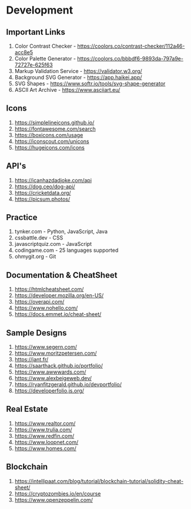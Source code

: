 # Development

## Important Links
1. Color Contrast Checker - https://coolors.co/contrast-checker/112a46-acc8e5
2. Color Palette Generator - https://coolors.co/bbbdf6-9893da-797a9e-72727e-625f63
3. Markup Validation Service - https://validator.w3.org/
4. Background SVG Generator - https://app.haikei.app/
5. SVG Shapes - https://www.softr.io/tools/svg-shape-generator
6. ASCII Art Archive - https://www.asciiart.eu/

## Icons
1. https://simplelineicons.github.io/
2. https://fontawesome.com/search
3. https://boxicons.com/usage
4. https://iconscout.com/unicons
5. https://hugeicons.com/icons

## API's
1. https://icanhazdadjoke.com/api
2. https://dog.ceo/dog-api/
3. https://cricketdata.org/
4. https://picsum.photos/

## Practice
1. tynker.com - Python, JavaScript, Java
2. cssbattle.dev - CSS
3. javascriptquiz.com - JavaScript
4. codingame.com - 25 languages supported
5. ohmygit.org - Git

## Documentation & CheatSheet
1. https://htmlcheatsheet.com/
2. https://developer.mozilla.org/en-US/
3. https://overapi.com/
4. https://www.nohello.com/
5. https://docs.emmet.io/cheat-sheet/

## Sample Designs
1. https://www.segern.com/
2. https://www.moritzpetersen.com/
3. https://jant.fr/
4. https://saarthack.github.io/portfolio/
5. https://www.awwwards.com/
6. https://www.alexbeigeweb.dev/
7. https://ryanfitzgerald.github.io/devportfolio/
8. https://developerfolio.js.org/

## Real Estate
1. https://www.realtor.com/
2. https://www.trulia.com/
3. https://www.redfin.com/
4. https://www.loopnet.com/
5. https://www.homes.com/

## Blockchain
1. https://intellipaat.com/blog/tutorial/blockchain-tutorial/solidity-cheat-sheet/
2. https://cryptozombies.io/en/course
3. https://www.openzeppelin.com/
